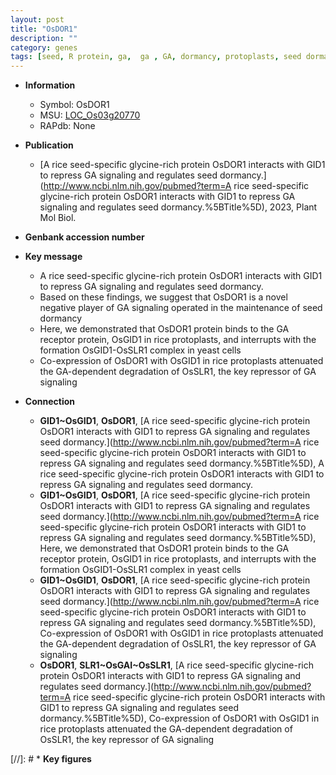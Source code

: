 ```yaml
---
layout: post
title: "OsDOR1"
description: ""
category: genes
tags: [seed, R protein, ga,  ga , GA, dormancy, protoplasts, seed dormancy]
---
```


* **Information**  
    + Symbol: OsDOR1  
    + MSU: [LOC_Os03g20770](http://rice.uga.edu/cgi-bin/ORF_infopage.cgi?orf=LOC_Os03g20770)  
    + RAPdb: None  

* **Publication**  
    + [A rice seed-specific glycine-rich protein OsDOR1 interacts with GID1 to repress GA signaling and regulates seed dormancy.](http://www.ncbi.nlm.nih.gov/pubmed?term=A rice seed-specific glycine-rich protein OsDOR1 interacts with GID1 to repress GA signaling and regulates seed dormancy.%5BTitle%5D), 2023, Plant Mol Biol.

* **Genbank accession number**  

* **Key message**  
    + A rice seed-specific glycine-rich protein OsDOR1 interacts with GID1 to repress GA signaling and regulates seed dormancy.
    + Based on these findings, we suggest that OsDOR1 is a novel negative player of GA signaling operated in the maintenance of seed dormancy
    + Here, we demonstrated that OsDOR1 protein binds to the GA receptor protein, OsGID1 in rice protoplasts, and interrupts with the formation OsGID1-OsSLR1 complex in yeast cells
    + Co-expression of OsDOR1 with OsGID1 in rice protoplasts attenuated the GA-dependent degradation of OsSLR1, the key repressor of GA signaling

* **Connection**  
    + __GID1~OsGID1__, __OsDOR1__, [A rice seed-specific glycine-rich protein OsDOR1 interacts with GID1 to repress GA signaling and regulates seed dormancy.](http://www.ncbi.nlm.nih.gov/pubmed?term=A rice seed-specific glycine-rich protein OsDOR1 interacts with GID1 to repress GA signaling and regulates seed dormancy.%5BTitle%5D), A rice seed-specific glycine-rich protein OsDOR1 interacts with GID1 to repress GA signaling and regulates seed dormancy.
    + __GID1~OsGID1__, __OsDOR1__, [A rice seed-specific glycine-rich protein OsDOR1 interacts with GID1 to repress GA signaling and regulates seed dormancy.](http://www.ncbi.nlm.nih.gov/pubmed?term=A rice seed-specific glycine-rich protein OsDOR1 interacts with GID1 to repress GA signaling and regulates seed dormancy.%5BTitle%5D),  Here, we demonstrated that OsDOR1 protein binds to the GA receptor protein, OsGID1 in rice protoplasts, and interrupts with the formation OsGID1-OsSLR1 complex in yeast cells
    + __GID1~OsGID1__, __OsDOR1__, [A rice seed-specific glycine-rich protein OsDOR1 interacts with GID1 to repress GA signaling and regulates seed dormancy.](http://www.ncbi.nlm.nih.gov/pubmed?term=A rice seed-specific glycine-rich protein OsDOR1 interacts with GID1 to repress GA signaling and regulates seed dormancy.%5BTitle%5D),  Co-expression of OsDOR1 with OsGID1 in rice protoplasts attenuated the GA-dependent degradation of OsSLR1, the key repressor of GA signaling
    + __OsDOR1__, __SLR1~OsGAI~OsSLR1__, [A rice seed-specific glycine-rich protein OsDOR1 interacts with GID1 to repress GA signaling and regulates seed dormancy.](http://www.ncbi.nlm.nih.gov/pubmed?term=A rice seed-specific glycine-rich protein OsDOR1 interacts with GID1 to repress GA signaling and regulates seed dormancy.%5BTitle%5D),  Co-expression of OsDOR1 with OsGID1 in rice protoplasts attenuated the GA-dependent degradation of OsSLR1, the key repressor of GA signaling

[//]: # * **Key figures**  


